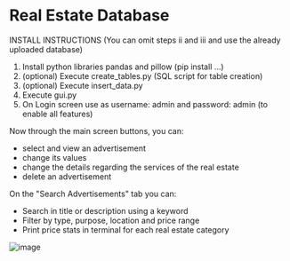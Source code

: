 # Real Estate Database

INSTALL INSTRUCTIONS
(You can omit steps ii and iii and use the already uploaded database)

1. Install python libraries pandas and pillow (pip install …)
2. (optional) Execute create_tables.py (SQL script for table creation)
3. (optional) Execute insert_data.py
4. Execute gui.py
5. On Login screen use as username: admin and password:  admin (to enable all features)


Now through the main screen buttons, you can:
- select and view an advertisement
- change its values
- change the details regarding the services of the real estate
- delete an advertisement

On the "Search Advertisements" tab you can:
- Search in title or description using a keyword
- Filter by type, purpose, location and price range
- Print price stats in terminal for each real estate category


![image](https://user-images.githubusercontent.com/117118237/225351326-fc40b023-fa10-4e04-bd1d-0114d7bdfb8f.png)

